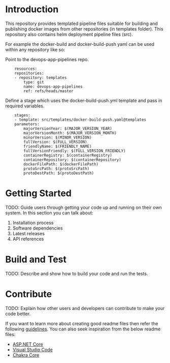 # Introduction 
This repository provides templated pipeline files suitable for building and publishing docker images from other repositories (in templates folder). 
This repository also contains helm deployment pipeline files (src).

For example the docker-build and docker-build-push yaml can be used within any repository like so:

Point to the devops-app-pipelines repo.

        resources:
        repositories:
        - repository: templates
            type: git
            name: devops-app-pipelines
            ref: refs/heads/master

Define a stage which uses the docker-build-push.yml template and pass in required variables. 

        stages:
        - template: src/templates/docker-build-push.yaml@templates
        parameters:
            majorVersionYear: $(MAJOR_VERSION_YEAR)
            majorVersionMonth: $(MAJOR_VERSION_MONTH)
            minorVersion: $(MINOR_VERSION)
            fullVersion: $(FULL_VERSION)
            friendlyName: $(FRIENDLY_NAME)
            fullVersionFriendly: $(FULL_VERSION_FRIENDLY)
            containerRegistry: $(containerRegistry)
            containerRepository: $(containerRepository)
            dockerFilePath: $(dockerFilePath)
            protoSrcPath: $(protoSrcPath)
            protoDestPath: $(protoDestPath)

# Getting Started
TODO: Guide users through getting your code up and running on their own system. In this section you can talk about:
1.	Installation process
2.	Software dependencies
3.	Latest releases
4.	API references

# Build and Test
TODO: Describe and show how to build your code and run the tests. 

# Contribute
TODO: Explain how other users and developers can contribute to make your code better. 

If you want to learn more about creating good readme files then refer the following [guidelines](https://docs.microsoft.com/en-us/azure/devops/repos/git/create-a-readme?view=azure-devops). You can also seek inspiration from the below readme files:
- [ASP.NET Core](https://github.com/aspnet/Home)
- [Visual Studio Code](https://github.com/Microsoft/vscode)
- [Chakra Core](https://github.com/Microsoft/ChakraCore)